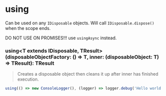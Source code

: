 # using

Can be used on any `IDisposable` objects. Will call `IDisposable.dispose()` when the scope ends.

DO NOT USE ON PROMISES!!! use `usingAsync` instead.

### using<T extends IDisposable, TResult>(disposableObjectFactory: () => T, inner: (disposableObject: T) => TResult): TResult

> Creates a disposable object then cleans it up after inner has finished execution. 

```js
using(() => new ConsoleLogger(), (logger) => logger.debug('Hello world!'));
```
